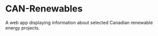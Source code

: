 # CAN-Renewables
A web app displaying information about selected Canadian renewable energy projects.
